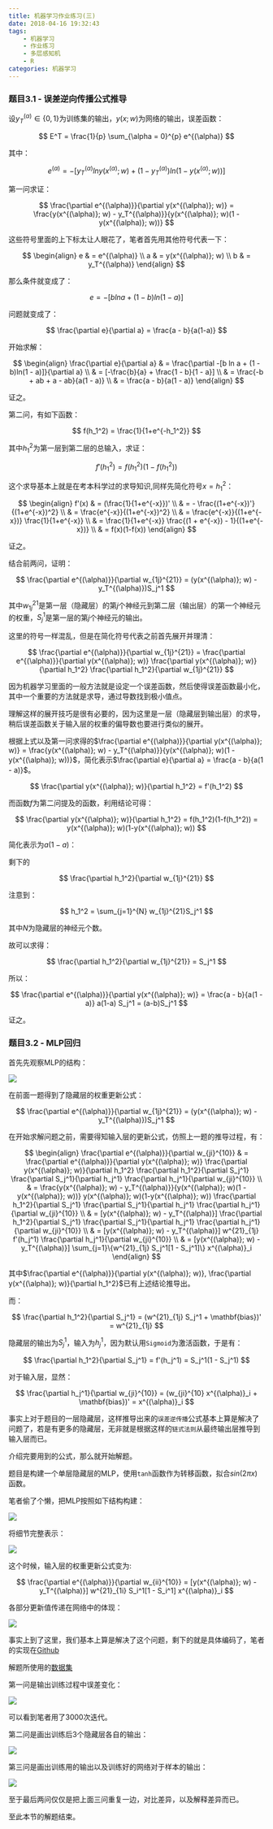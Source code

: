 ```yaml
---
title: 机器学习作业练习(三)
date: 2018-04-16 19:32:43
tags:
	- 机器学习
	- 作业练习
	- 多层感知机
	- R
categories:	机器学习
---
```


### 题目3.1 - 误差逆向传播公式推导

设$y_T^{(\alpha)} \in \{0, 1\}$为训练集的输出，$y(x;w)$为网络的输出，误差函数：

$$
E^T = \frac{1}{p} \sum_{\alpha = 0}^{p} e^{(\alpha)}
$$

其中：

$$
e^{(\alpha)} = - [y_T^{(\alpha)} ln y(x^{(\alpha)}; w) + (1 - y_T^{(\alpha)}) ln (1 - y(x^{(\alpha)}; w))]
$$

第一问求证：

$$
\frac{\partial e^{(\alpha)}}{\partial y(x^{(\alpha)}; w)} = \frac{y(x^{(\alpha)}; w) - y_T^{(\alpha)}}{y(x^{(\alpha)}; w)(1 - y(x^{(\alpha)}; w))}
$$

这些符号里面的上下标太让人眼花了，笔者首先用其他符号代表一下：

$$
\begin{align}
e & = e^{(\alpha)} \\
a & = y(x^{(\alpha)}; w) \\
b & = y_T^{(\alpha)}
\end{align}
$$

那么条件就变成了：

$$
e = -[b ln a + (1 - b)ln(1 - a)]
$$

问题就变成了：

$$
\frac{\partial e}{\partial a} = \frac{a - b}{a(1-a)}
$$

开始求解：

$$
\begin{align}
\frac{\partial e}{\partial a} & = \frac{\partial -[b ln a + (1 - b)ln(1 - a)]}{\partial a} \\
& = [-\frac{b}{a} + \frac{1 - b}{1 - a}] \\
& = \frac{-b + ab + a - ab}{a(1 - a)} \\
& = \frac{a - b}{a(1 - a)}
\end{align}
$$

证之。

第二问，有如下函数：

$$
f(h_1^2) = \frac{1}{1+e^{-h_1^2}}
$$

其中$h_1^2$为第一层到第二层的总输入，求证：

$$
f'(h_1^2) = f(h_1^2)(1 - f(h_1^2))
$$

这个求导基本上就是在考本科学过的求导知识,同样先简化符号$x = h_1^2$：

$$
\begin{align}
f'(x) & = (\frac{1}{1+e^{-x}})' \\
& = - \frac{(1+e^{-x})'}{(1+e^{-x})^2} \\
& = \frac{e^{-x}}{(1+e^{-x})^2} \\
& = \frac{e^{-x}}{(1+e^{-x})} \frac{1}{1+e^{-x}} \\
& = \frac{1}{1+e^{-x}} \frac{(1 + e^{-x}) - 1}{(1+e^{-x})} \\
& = f(x)(1-f(x))
\end{align}
$$

证之。

结合前两问，证明：

$$
\frac{\partial e^{(\alpha)}}{\partial w_{1j}^{21}} = (y(x^{(\alpha)}; w) - y_T^{(\alpha)})S_j^1
$$

其中$w_{1j}^{21}$是第一层（隐藏层）的第$j$个神经元到第二层（输出层）的第一个神经元的权重，$S_j^1$是第一层的第$j$个神经元的输出。

这里的符号一样混乱，但是在简化符号代表之前首先展开并理清：

$$
\frac{\partial e^{(\alpha)}}{\partial w_{1j}^{21}} = \frac{\partial e^{(\alpha)}}{\partial y(x^{(\alpha)}; w)} \frac{\partial y(x^{(\alpha)}; w)}{\partial h_1^2} \frac{\partial h_1^2}{\partial w_{1j}^{21}}
$$

因为机器学习里面的一般方法就是设定一个误差函数，然后使得误差函数最小化，其中一个重要的方法就是求导，通过导数找到极小值点。

理解这样的展开技巧是很有必要的，因为这里是一层（隐藏层到输出层）的求导，稍后误差函数关于输入层的权重的偏导数也要进行类似的展开。

根据上式以及第一问求得的$\frac{\partial e^{(\alpha)}}{\partial y(x^{(\alpha)}; w)} = \frac{y(x^{(\alpha)}; w) - y_T^{(\alpha)}}{y(x^{(\alpha)}; w)(1 - y(x^{(\alpha)}; w))}$，简化表示$\frac{\partial e}{\partial a} = \frac{a - b}{a(1 - a)}$。

$$
\frac{\partial y(x^{(\alpha)}; w)}{\partial h_1^2} = f'(h_1^2) 
$$

而函数$f$为第二问提及的函数，利用结论可得：

$$
\frac{\partial y(x^{(\alpha)}; w)}{\partial h_1^2} = f(h_1^2)(1-f(h_1^2)) = y(x^{(\alpha)}; w)(1-y(x^{(\alpha)}; w))
$$

简化表示为$a(1-a)$：

剩下的

$$
\frac{\partial h_1^2}{\partial w_{1j}^{21}}
$$

注意到：

$$
h_1^2 = \sum_{j=1}^{N} w_{1j}^{21}S_j^1
$$

其中$N$为隐藏层的神经元个数。

故可以求得：

$$
\frac{\partial h_1^2}{\partial w_{1j}^{21}} = S_j^1
$$

所以：

$$
\frac{\partial e^{(\alpha)}}{\partial y(x^{(\alpha)}; w)} = \frac{a - b}{a(1 - a)} a(1-a) S_j^1 = (a-b)S_j^1
$$

证之。

### 题目3.2 - MLP回归

首先先观察MLP的结构：

![](机器学习作业练习-三\e3-2nn1.svg)

在前面一题得到了隐藏层的权重更新公式：

$$
\frac{\partial e^{(\alpha)}}{\partial w_{1j}^{21}} = (y(x^{(\alpha)}; w) - y_T^{(\alpha)})S_j^1
$$

在开始求解问题之前，需要得知输入层的更新公式，仿照上一题的推导过程，有：

$$
\begin{align}
\frac{\partial e^{(\alpha)}}{\partial w_{ji}^{10}} & = \frac{\partial e^{(\alpha)}}{\partial y(x^{(\alpha)}; w)} \frac{\partial y(x^{(\alpha)}; w)}{\partial h_1^2} \frac{\partial h_1^2}{\partial S_j^1} \frac{\partial S_j^1}{\partial h_j^1} \frac{\partial h_j^1}{\partial w_{ji}^{10}} \\
& = \frac{y(x^{(\alpha)}; w) - y_T^{(\alpha)}}{y(x^{(\alpha)}; w)(1 - y(x^{(\alpha)}; w))} y(x^{(\alpha)}; w)(1-y(x^{(\alpha)}; w)) \frac{\partial h_1^2}{\partial S_j^1} \frac{\partial S_j^1}{\partial h_j^1} \frac{\partial h_j^1}{\partial w_{ji}^{10}} \\ 
& = [y(x^{(\alpha)}; w) - y_T^{(\alpha)}] \frac{\partial h_1^2}{\partial S_j^1} \frac{\partial S_j^1}{\partial h_j^1} \frac{\partial h_j^1}{\partial w_{ji}^{10}} \\
& = [y(x^{(\alpha)}; w) - y_T^{(\alpha)}] w^{21}_{1j} f'(h_j^1) \frac{\partial h_j^1}{\partial w_{ji}^{10}} \\
& = [y(x^{(\alpha)}; w) - y_T^{(\alpha)}] \sum_{j=1}\{w^{21}_{1j} S_j^1[1 - S_j^1]\} x^{(\alpha)}_i
\end{align}
$$

其中$\frac{\partial e^{(\alpha)}}{\partial y(x^{(\alpha)}; w)}, \frac{\partial y(x^{(\alpha)}; w)}{\partial h_1^2}$已有上述结论推导出。

而：

$$
\frac{\partial h_1^2}{\partial S_j^1} = (w^{21}_{1j} S_j^1 + \mathbf{bias})' = w^{21}_{1j}
$$

隐藏层的输出为$S_j^1$，输入为$h_j^1$，因为默认用`Sigmoid`为激活函数，于是有：

$$
\frac{\partial h_1^2}{\partial S_j^1} = f'(h_j^1) =  S_j^1(1 - S_j^1)
$$

对于输入层，显然：

$$
\frac{\partial h_j^1}{\partial w_{ji}^{10}} = (w_{ji}^{10} x^{(\alpha)}_i + \mathbf{bias})' = x^{(\alpha)}_i
$$

事实上对于题目的一层隐藏层，这样推导出来的`误差逆传播`公式基本上算是解决了问题了，若是有更多的隐藏层，无非就是根据这样的`链式法则`从最终输出层推导到输入层而已。

介绍完要用到的公式，那么就开始解题。

题目是构建一个单层隐藏层的MLP，使用`tanh`函数作为转移函数，拟合$sin(2\pi x)$函数。

笔者偷了个懒，把MLP按照如下结构构建：

![](机器学习作业练习-三\e3-2nn2.svg)

将细节完整表示：

![](机器学习作业练习-三\e3-2nn3.svg)

这个时候，输入层的权重更新公式变为:

$$
\frac{\partial e^{(\alpha)}}{\partial w_{ii}^{10}} = [y(x^{(\alpha)}; w) - y_T^{(\alpha)}] w^{21}_{1i} S_i^1[1 - S_i^1] x^{(\alpha)}_i
$$

各部分更新值传递在网络中的体现：

![](机器学习作业练习-三\e3-2bp.svg)

事实上到了这里，我们基本上算是解决了这个问题，剩下的就是具体编码了，笔者的实现在[Github](https://github.com/CFWLoader/supreme-bassoon/blob/master/MachineIntelligence/e3/e3-2abc.R)

解题所使用的[数据集](https://raw.githubusercontent.com/CFWLoader/supreme-bassoon/master/MachineIntelligence/datasets/RegressionData.txt)

第一问是输出训练过程中误差变化：

![](机器学习作业练习-三\e3-2a.png)

可以看到笔者用了3000次迭代。

第二问是画出训练后3个隐藏层各自的输出：

![](机器学习作业练习-三\e3-2b.png)

第三问是画出训练用的输出以及训练好的网络对于样本的输出：

![](机器学习作业练习-三\e3-2c.png)

至于最后两问仅仅是把上面三问重复一边，对比差异，以及解释差异而已。

至此本节的解题结束。